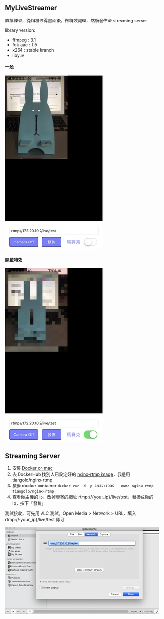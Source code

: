 ## MyLiveStreamer
直播練習，從相機取得畫面後，做特效處理，然後發佈至 streaming server

library version:

* ffmpeg : 3.1
* fdk-aac : 1.6
* x264 : stable branch
* libyuv

#### 一般

![](camera_normal.jpg)



#### 開啟特效

![](camera_filter.jpg)



## Streaming Server

1. 安裝 [Docker on mac](https://docs.docker.com/docker-for-mac/)
2. 去 DockerHub 找別人已設定好的 [nginx-rtmp image](https://hub.docker.com/r/tiangolo/nginx-rtmp)，我是用 tiangolo/nginx-rtmp
3. 啟動 docker container ```docker run -d -p 1935:1935 --name nginx-rtmp tiangolo/nginx-rtmp```
4. 查看你主機的 ip，改掉專案的網址 rtmp://{your_ip}/live/test，替換成你的 ip，按下「發佈」

測試接收，可先用 VLC 測試，Open Media > Network > URL，填入 rtmp://{your_ip}/live/test 即可

![](vlc_shot.png)

